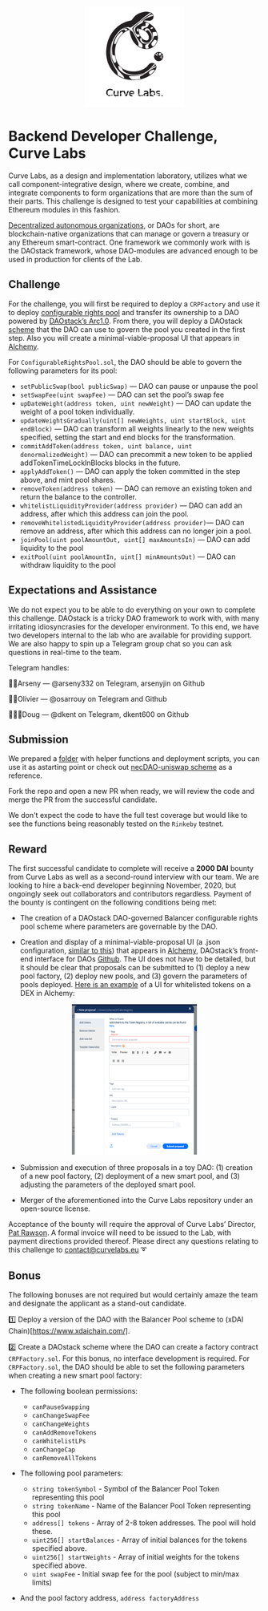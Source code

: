<p align="center">
<img src="https://github.com/Curve-Labs/backend-challenge/blob/master/pics/curve.png" width="200" height="200" />
</p>

# Backend Developer Challenge, Curve Labs

Curve Labs, as a design and implementation laboratory, utilizes what we call component-integrative design, where we create, combine, and integrate components to form organizations that are more than the sum of their parts. This challenge is designed to test your capabilities at combining Ethereum modules in this fashion.

[Decentralized autonomous organizations](https://hackernoon.com/what-is-a-dao-c7e84aa1bd69), or DAOs for short, are blockchain-native organizations that can manage or govern a treasury or any Ethereum smart-contract. One framework we commonly work with is the DAOstack framework, whose DAO-modules are advanced enough to be used in production for clients of the Lab.

## Challenge

For the challenge, you will first be required to deploy a `CRPFactory` and use it to deploy [configurable rights pool](https://github.com/balancer-labs/configurable-rights-pool) and transfer its ownership to a DAO powered by [DAOstack’s Arc1.0](https://github.com/daostack/arc). From there, you will deploy a DAOstack [scheme](https://daostack.github.io/DAOstack-Hackers-Kit/gettingStarted/setupGenericScheme/) that the DAO can use to govern the pool you created in the first step. Also you will create a  minimal-viable-proposal UI that appears in [Alchemy](https://alchemy.daostack.io/).

For `ConfigurableRightsPool.sol`, the DAO should be able to govern the following parameters for its pool:

- `setPublicSwap(bool publicSwap)` — DAO can pause or unpause the pool
- `setSwapFee(uint swapFee)` — DAO can set the pool’s swap fee 
- `upDateWeight(address token, uint newWeight)` — DAO can update the weight of a pool token individually.
- `updateWeightsGradually(uint[] newWeights, uint startBlock, uint endBlock)` — DAO can transform all weights linearly to the new weights specified, setting the start and end blocks for the transformation. 
- `commitAddToken(address token, uint balance, uint denormalizedWeight)` — DAO can precommit a new token to be applied addTokenTimeLockInBlocks blocks in the future.
- `applyAddToken()` — DAO can apply the token committed in the step above, and mint pool shares.
- `removeToken(address token)` — DAO can remove an existing token and return the balance to the controller.
- `whitelistLiquidityProvider(address provider)` — DAO can add an address, after which this address can join the pool. 
- `removeWhitelistedLiquidityProvider(address provider)`— DAO can remove an address, after which this address can no longer join a pool. 
- `joinPool(uint poolAmountOut, uint[] maxAmountsIn)` — DAO can add liquidity to the pool
- `exitPool(uint poolAmountIn, uint[] minAmountsOut)` — DAO can withdraw liquidity to the pool

## Expectations and Assistance

We do not expect you to be able to do everything on your own to complete this challenge. DAOstack is a tricky DAO framework to work with, with many irritating idiosyncrasies for the developer environment. To this end, we have two developers internal to the lab who are available for providing support. We are also happy to spin up a Telegram group chat so you can ask questions in real-time to the team.

Telegram handles:

👨‍🦲Arseny — @arseny332 on Telegram, arsenyjin on Github

🐱‍💻Olivier — @osarrouy on Telegram and Github

🧙🏻‍♂️Doug — @dkent on Telegram, dkent600 on Github

## Submission

We prepared a [folder](https://github.com/Curve-Labs/backend-challenge/tree/master/balancer-scheme) with helper functions and deployment scripts, you can use it as astarting point or check out [necDAO-uniswap scheme](https://github.com/Curve-Labs/necDAO-uniswap/) as a reference.

Fork the repo and open a new PR when ready, we will review the code and merge the PR from the successful candidate.

We don't expect the code to have the full test coverage but would like to see the functions being reasonably tested on the `Rinkeby` testnet.

## Reward

The first successful candidate to complete will receive a **2000 DAI** bounty from Curve Labs as well as a second-round interview with our team. We are looking to hire a back-end developer beginning November, 2020, but ongoingly seek out collaborators and contributors regardless. Payment of the bounty is contingent on the following conditions being met:

- The creation of a DAOstack DAO-governed Balancer configurable rights pool scheme where parameters are governable by the DAO.

- Creation and display of a minimal-viable-proposal UI (a .json configuration, [similar to this](https://github.com/Curve-Labs/necDAO-uniswap/blob/master/deployments/rinkeby/UniswapProxy_Implementation.json)) that appears in [Alchemy](https://alchemy.daostack.io/), DAOstack’s front-end interface for DAOs [Github](https://github.com/daostack/alchemy). The UI does not have to be detailed, but it should be clear that proposals can be submitted to (1) deploy a new pool factory, (2) deploy new pools, and (3) govern the parameters of pools deployed. [Here is an example](https://alchemy.daostack.io/dao/0x519b70055af55a007110b4ff99b0ea33071c720a/scheme/0x252d4c96bc18c6e0670f5cebeda40d6997688223d9498c8a61e0cb45c2c0a3ff/) of a UI for whitelisted tokens on a DEX in Alchemy:

<p align="center">
<img src="https://github.com/Curve-Labs/backend-challenge/blob/master/pics/challengeUI.png" width="250" height="300" />
</p>

- Submission and execution of three proposals in a toy DAO: (1) creation of a new pool factory, (2) deployment of a new smart pool, and (3) adjusting the parameters of the deployed smart pool.


- Merger of the aforementioned into the Curve Labs repository under an open-source license.


Acceptance of the bounty will require the approval of Curve Labs’ Director, [Pat Rawson](https://github.com/papa-raw). A formal invoice will need to be issued to the Lab, with payment directions provided thereof. Please direct any questions relating to this challenge to contact@curvelabs.eu ➰


## Bonus

The following bonuses are not required but would certainly amaze the team and designate the applicant as a stand-out candidate.

1️⃣ Deploy a version of the DAO with the Balancer Pool scheme to (xDAI Chain)[https://www.xdaichain.com/].

2️⃣ Create a DAOstack scheme where the DAO can create a factory contract `CRPFactory.sol`. For this bonus, no interface development is required. For `CRPFactory.sol`, the DAO should be able to set the following parameters when creating a new smart pool factory:

- The following boolean permissions:

	- `canPauseSwapping`
	- `canChangeSwapFee`
	- `canChangeWeights`
	- `canAddRemoveTokens`
	- `canWhitelistLPs`
	- `canChangeCap`
	- `canRemoveAllTokens`

- The following pool parameters:

	- `string tokenSymbol` - Symbol of the Balancer Pool Token representing this pool
	- `string tokenName` - Name of the Balancer Pool Token representing this pool
	- `address[] tokens` - Array of 2-8 token addresses. The pool will hold these.
	- `uint256[] startBalances` - Array of initial balances for the tokens specified above.
	- `uint256[] startWeights` - Array of initial weights for the tokens specified above.
	- `uint swapFee` - Initial swap fee for the pool (subject to min/max limits)

- And the pool factory address, `address factoryAddress`









